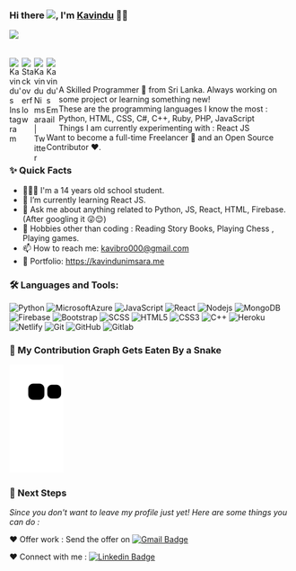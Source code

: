 ### Hi there <img src="https://media.giphy.com/media/hvRJCLFzcasrR4ia7z/giphy.gif" width="28">, I'm [Kavindu](https://github.com/itzkavindu) 👨‍💻
![](https://komarev.com/ghpvc/?username=itzkavindu)

<br/>
<a href="https://www.instagram.com/itzsid_lk">
  <img align="left" alt="Kavindu's Instagram" width="22px" src="https://simpleicons.org/icons/instagram.svg" />
</a>

<a href="https://stackoverflow.com/users/16917902/kavindu-nimsara">
  <img align="left" alt="Stackoverflow" width="22px" src="https://simpleicons.org/icons/stackoverflow.svg" />
</a>

<a href="https://twitter.com/kavindu_sl">
  <img align="left" alt="Kavindu Nimsara | Twitter" width="22px" src="https://cdn.jsdelivr.net/npm/simple-icons@v3/icons/twitter.svg" />
</a>

<a href="mailto:kavibro000@gmail.com">
  <img align="left" alt="Kavindu's Email" width="22px" src="https://cdn.jsdelivr.net/npm/simple-icons@v3/icons/gmail.svg" />
</a>


<br />

<br/>

<p>
A Skilled Programmer 🚀 from Sri Lanka. Always working on some project or learning something new!
<br/>
These are the programming languages I know the most : Python, HTML, CSS, C#, C++, Ruby, PHP, JavaScript
<br/>  
Things I am currently experimenting with : React JS 
<br/>
Want to become a full-time Freelancer 💸 and an Open Source Contributor ❤️.
</p>

### ✨ Quick Facts

- 👨🏽‍💻 I'm a 14 years old school student.
- 🌱 I’m currently learning React JS.
- 💬 Ask me about anything related to Python, JS, React, HTML, Firebase.(After googling it 😜😌)
- 🎿 Hobbies other than coding : Reading Story Books, Playing Chess , Playing games.
- 📫 How to reach me: kavibro000@gmail.com
- 📝 Portfolio: https://kavindunimsara.me
<!--- 📝 [Resume](https://drive.google.com/drive/folders/1VxDtIflu5nThxTtm8COG_eh_1FkjF3Jj)-->

### 🛠️ Languages and Tools:

![Python](https://img.shields.io/badge/-Python-black?style=flat-square&logo=python)
![MicrosoftAzure](https://img.shields.io/badge/-azure-black?style=flat-square&logo=microsoftazure)
![JavaScript](https://img.shields.io/badge/-JavaScript-black?style=flat-square&logo=javascript)
![React](https://img.shields.io/badge/-React-black?style=flat-square&logo=react)
![Nodejs](https://img.shields.io/badge/-Nodejs-black?style=flat-square&logo=Node.js)
![MongoDB](https://img.shields.io/badge/-MongoDB-black?style=flat-square&logo=mongodb)
![Firebase](https://img.shields.io/badge/-Firebase-black?style=flat-square&logo=Firebase)
![Bootstrap](https://img.shields.io/badge/-Bootstrap-black?style=flat-square&logo=bootstrap)
![SCSS](https://img.shields.io/badge/-SCSS-black?style=flat-square&logo=SASS)
![HTML5](https://img.shields.io/badge/-HTML5-black?style=flat-square&logo=html5&logoColor=white)
![CSS3](https://img.shields.io/badge/-CSS3-black?style=flat-square&logo=css3)
![C++](https://img.shields.io/badge/-C++-black?style=flat-square&logo=c)
![Heroku](https://img.shields.io/badge/-Heroku-black?style=flat-square&logo=heroku)
![Netlify](https://img.shields.io/badge/-Netlify-black?style=flat-square&logo=netlify)
![Git](https://img.shields.io/badge/-Git-black?style=flat-square&logo=git)
![GitHub](https://img.shields.io/badge/-GitHub-black?style=flat-square&logo=github)
![Gitlab](https://img.shields.io/badge/-Gitlab-black?style=flat-square&logo=gitlab)


### 🐍 My Contribution Graph Gets Eaten By a Snake 
![Snake animation](https://github.com/itzkavindu/itzkavindu/blob/output/github-contribution-grid-snake.svg)


### 👣 Next Steps

_Since you don't want to leave my profile just yet! Here are some things you can do :_

❤️ Offer work : Send the offer on [![Gmail Badge](https://img.shields.io/badge/-kavibro000@gmail.com-c14438?style=flat-square&logo=Gmail&logoColor=white&link=mailto:kavibro000@gmail.com)](mailto:kavibro000@gmail.com)

❤️ Connect with me : [![Linkedin Badge](https://img.shields.io/badge/-Instagram-kavindu?style=flat-square&logo=Instagram&logoColor=pink&link=https://www.instagram.com/itzsid_lk)](https://www.instagram.com/itzsid_lk)
